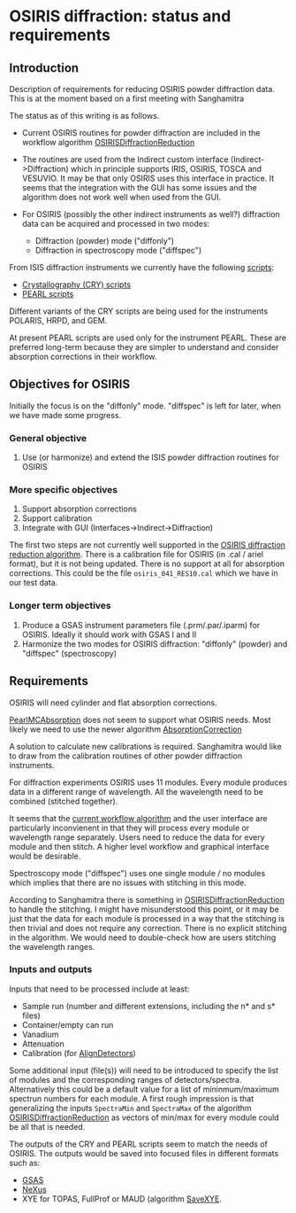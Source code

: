 
# OSIRIS diffraction: status and requirements

## Introduction

Description of requirements for reducing OSIRIS powder diffraction
data. This is at the moment based on a first meeting with Sanghamitra

The status as of this writing is as follows.

* Current OSIRIS routines for powder diffraction are included in the
workflow algorithm
[OSIRISDiffractionReduction](http://docs.mantidproject.org/nightly/algorithms/OSIRISDiffractionReduction-v1.html)

* The routines are used from the Indirect custom interface
(Indirect->Diffraction) which in principle supports IRIS, OSIRIS,
TOSCA and VESUVIO. It may be that only OSIRIS uses this interface in
practice. It seems that the integration with the GUI has some issues
and the algorithm does not work well when used from the GUI.

* For OSIRIS (possibly the other indirect instruments as well?)
  diffraction data can be acquired and processed in two modes:
  - Diffraction (powder) mode ("diffonly")
  - Diffraction in spectroscopy mode ("diffspec")

From ISIS diffraction instruments we currently have the following
[scripts](http://docs.mantidproject.org/nightly/api/python/techniques/PowderDiffractionISIS-v1.html):
* [Crystallography (CRY) scripts](http://docs.mantidproject.org/nightly/api/python/techniques/CryPowderDiffractionISIS-v1.html#cry-powder-diffraction-ref)
* [PEARL scripts](http://docs.mantidproject.org/nightly/api/python/techniques/PearlPowderDiffractionISIS-v1.html#pearl-powder-diffraction-ref)

Different variants of the CRY scripts are being used for the
instruments POLARIS, HRPD, and GEM.

At present PEARL scripts are used only for the instrument PEARL. These
are preferred long-term because they are simpler to understand and
consider absorption corrections in their workflow.


## Objectives for OSIRIS

Initially the focus is on the "diffonly" mode. "diffspec" is left for
later, when we have made some progress.

### General objective

1. Use (or harmonize) and extend the ISIS powder diffraction routines for OSIRIS

### More specific objectives

1. Support absorption corrections
2. Support calibration
3. Integrate with GUI (Interfaces->Indirect->Diffraction)

The first two steps are not currently well supported in the [OSIRIS
diffraction reduction
algorithm](http://docs.mantidproject.org/nightly/algorithms/OSIRISDiffractionReduction-v1.html).
There is a calibration file for OSIRIS (in .cal / ariel format), but
it is not being updated. There is no support at all for absorption
corrections. This could be the file `osiris_041_RES10.cal` which we
have in our test data.

### Longer term objectives

1. Produce a GSAS instrument parameters file (.prm/.par/.iparm) for
OSIRIS. Ideally it should work with GSAS I and II
1. Harmonize the two modes for OSIRIS diffraction: "diffonly" (powder)
and "diffspec" (spectroscopy)


## Requirements

OSIRIS will need cylinder and flat absorption corrections.

[PearlMCAbsorption](http://docs.mantidproject.org/nightly/algorithms/PearlMCAbsorption-v1.html)
does not seem to support what OSIRIS needs. Most likely we need to use
the newer algorithm
[AbsorptionCorrection](http://docs.mantidproject.org/nightly/algorithms/AbsorptionCorrection-v1.html)

A solution to calculate new calibrations is required. Sanghamitra
would like to draw from the calibration routines of other powder
diffraction instruments.

For diffraction experiments OSIRIS uses 11 modules. Every module
produces data in a different range of wavelength. All the wavelength
need to be combined (stitched together).

It seems that the [current workflow
algorithm](http://docs.mantidproject.org/nightly/algorithms/OSIRISDiffractionReduction-v1.html)
and the user interface are particularly inconvienent in that they will
process every module or wavelength range separately. Users need to
reduce the data for every module and then stitch. A higher level
workflow and graphical interface would be desirable.

Spectroscopy mode ("diffspec") uses one single module / no modules
which implies that there are no issues with stitching in this mode.

According to Sanghamitra there is something in
[OSIRISDiffractionReduction](http://docs.mantidproject.org/nightly/algorithms/OSIRISDiffractionReduction-v1.html)
to handle the stitching. I might have misunderstood this point, or it
may be just that the data for each module is processed in a way that
the stitching is then trivial and does not require any
correction. There is no explicit stitching in the algorithm. We would
need to double-check how are users stitching the wavelength ranges.

### Inputs and outputs

Inputs that need to be processed include at least:
- Sample run (number and different extensions, including the n* and s* files)
- Container/empty can run
- Vanadium
- Attenuation
- Calibration (for [AlignDetectors](http://docs.mantidproject.org/nightly/algorithms/AlignDetectors-v1.html))

Some additional input (file(s)) will need to be introduced to specify
the list of modules and the corresponding ranges of
detectors/spectra. Alternatively this could be a default value for a
list of mininmum/maximum spectrun numbers for each module. A first
rough impression is that generalizing the inputs `SpectraMin` and
`SpectraMax` of the algorithm
[OSIRISDiffractionReduction](http://docs.mantidproject.org/nightly/algorithms/OSIRISDiffractionReduction-v1.html)
as vectors of min/max for every module could be all that is needed.


The outputs of the CRY and PEARL scripts seem to match the needs of
OSIRIS. The outputs would be saved into focused files in different
formats such as:
- [GSAS](http://docs.mantidproject.org/nightly/algorithms/SaveGSS-v1.html)
- [NeXus](http://docs.mantidproject.org/nightly/algorithms/SaveNexus-v1.html)
- XYE for TOPAS, FullProf or MAUD (algorithm
  [SaveXYE](http://docs.mantidproject.org/nightly/algorithms/SaveFocusedXYE-v1.html).

